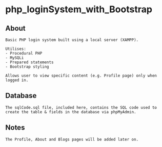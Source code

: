 # php_loginSystem_with_Bootstrap

## About
```
Basic PHP login system built using a local server (XAMPP).

Utilises:
- Procedural PHP
- MySQLi
- Prepared statements
- Bootstrap styling

Allows user to view specific content (e.g. Profile page) only when logged in.
```

## Database
```
The sqlCode.sql file, included here, contains the SQL code used to create the table & fields in the database via phpMyAdmin.
```

## Notes
```
The Profile, About and Blogs pages will be added later on.
```